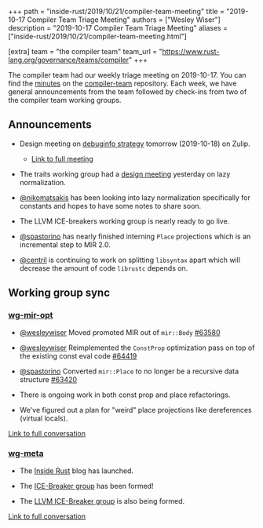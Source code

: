 +++
path = "inside-rust/2019/10/21/compiler-team-meeting"
title = "2019-10-17 Compiler Team Triage Meeting"
authors = ["Wesley Wiser"]
description = "2019-10-17 Compiler Team Triage Meeting"
aliases = ["inside-rust/2019/10/21/compiler-team-meeting.html"]

[extra]
team = "the compiler team"
team_url = "https://www.rust-lang.org/governance/teams/compiler"
+++

The compiler team had our weekly triage meeting on 2019-10-17.
You can find the [minutes](https://rust-lang.github.io/compiler-team/minutes/triage-meeting/2019-10-17/) on the [compiler-team](https://github.com/rust-lang/compiler-team) repository.
Each week, we have general announcements from the team followed by check-ins from two of the compiler team working groups.

## Announcements

- Design meeting on [debuginfo strategy](https://github.com/rust-lang/compiler-team/issues/186) tomorrow (2019-10-18) on Zulip.
  - [Link to full meeting](https://rust-lang.zulipchat.com/#narrow/stream/131828-t-compiler/topic/design.20meeting.202019-10-18/near/178476377)

- The traits working group had a [design meeting](https://github.com/rust-lang/wg-traits/tree/master/minutes) yesterday on lazy normalization.

- [@nikomatsakis] has been looking into lazy normalization specifically for constants and hopes to have some notes to share soon.

- The LLVM ICE-breakers working group is nearly ready to go live.

- [@spastorino] has nearly finished interning `Place` projections which is an incremental step to MIR 2.0.

- [@centril] is continuing to work on splitting `libsyntax` apart which will decrease the amount of code `librustc` depends on.

## Working group sync

### [wg-mir-opt](https://rust-lang.github.io/compiler-team/working-groups/mir-opt/)

- [@wesleywiser] Moved promoted MIR out of `mir::Body` [#63580](https://github.com/rust-lang/rust/pull/63580)

- [@wesleywiser] Reimplemented the `ConstProp` optimization pass on top of the existing const eval code [#64419](https://github.com/rust-lang/rust/pull/64419)

- [@spastorino] Converted `mir::Place` to no longer be a recursive data structure [#63420](https://github.com/rust-lang/rust/pull/63420)

- There is ongoing work in both const prop and place refactorings.

- We've figured out a plan for "weird" place projections like dereferences (virtual locals).

[Link to full conversation](https://rust-lang.zulipchat.com/#narrow/stream/131828-t-compiler/topic/weekly.20meeting.202019-10-17.20.2354818/near/178389131)

### [wg-meta](https://rust-lang.github.io/compiler-team/working-groups/meta/)

- The [Inside Rust](https://blog.rust-lang.org/inside-rust/index.html) blog has launched.

- The [ICE-Breaker group](https://rustc-dev-guide.rust-lang.org/ice-breaker/about.html) has been formed!

- The [LLVM ICE-Breaker group](https://rustc-dev-guide.rust-lang.org/ice-breaker/llvm.html) is also being formed.

[Link to full conversation](https://rust-lang.zulipchat.com/#narrow/stream/131828-t-compiler/topic/weekly.20meeting.202019-10-17.20.2354818/near/178389266)


[@nikomatsakis]: https://github.com/nikomatsakis
[@spastorino]: https://github.com/spastorino
[@centril]: https://github.com/centril
[@wesleywiser]: https://github.com/wesleywiser

